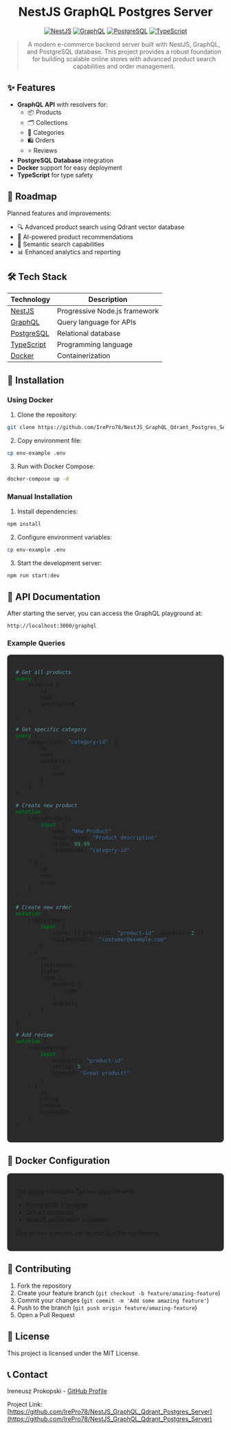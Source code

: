 <div align="center">

# NestJS GraphQL Postgres Server

[![NestJS](https://img.shields.io/badge/NestJS-E0234E?style=for-the-badge&logo=nestjs&logoColor=white)](https://nestjs.com/)
[![GraphQL](https://img.shields.io/badge/GraphQL-E10098?style=for-the-badge&logo=graphql&logoColor=white)](https://graphql.org/)
[![PostgreSQL](https://img.shields.io/badge/PostgreSQL-316192?style=for-the-badge&logo=postgresql&logoColor=white)](https://www.postgresql.org/)
[![TypeScript](https://img.shields.io/badge/TypeScript-007ACC?style=for-the-badge&logo=typescript&logoColor=white)](https://www.typescriptlang.org/)

> A modern e-commerce backend server built with NestJS, GraphQL, and PostgreSQL database. This project provides a robust foundation for building scalable online stores with advanced product search capabilities and order management.

</div>

## ✨ Features

- **GraphQL API** with resolvers for:
  - 📦 Products
  - 🗂️ Collections
  - 📑 Categories
  - 🛍️ Orders
  - ⭐ Reviews
- **PostgreSQL Database** integration
- **Docker** support for easy deployment
- **TypeScript** for type safety

## 🚀 Roadmap

Planned features and improvements:
- 🔍 Advanced product search using Qdrant vector database
- 🎯 AI-powered product recommendations
- 🤖 Semantic search capabilities
- 📊 Enhanced analytics and reporting

## 🛠️ Tech Stack

| Technology | Description |
|------------|-------------|
| [NestJS](https://nestjs.com/) | Progressive Node.js framework |
| [GraphQL](https://graphql.org/) | Query language for APIs |
| [PostgreSQL](https://www.postgresql.org/) | Relational database |
| [TypeScript](https://www.typescriptlang.org/) | Programming language |
| [Docker](https://www.docker.com/) | Containerization |

## 🔧 Installation

### Using Docker

1. Clone the repository:

```bash
git clone https://github.com/IrePro78/NestJS_GraphQL_Qdrant_Postgres_Server.git
```

2. Copy environment file:

```bash
cp env-example .env
```

3. Run with Docker Compose:

```bash
docker-compose up -d
```

### Manual Installation

1. Install dependencies:

```bash
npm install
```

2. Configure environment variables:

```bash
cp env-example .env
```

3. Start the development server:

```bash
npm run start:dev
```

## 📝 API Documentation

After starting the server, you can access the GraphQL playground at:

```
http://localhost:3000/graphql
```

### Example Queries

<div style="background-color: #2a2a2a; padding: 20px; border-radius: 8px;">

```graphql
# Get all products
query {
	products {
		id
		name
		description
	}
}

# Get specific category
query {
	category(id: "category-id") {
		id
		name
		products {
			id
			name
		}
	}
}

# Create new product
mutation {
	createProduct(
		input: {
			name: "New Product"
			description: "Product description"
			price: 99.99
			categoryId: "category-id"
		}
	) {
		id
		name
		price
	}
}

# Create new order
mutation {
	createOrder(
		input: {
			items: [{ productId: "product-id", quantity: 2 }]
			customerEmail: "customer@example.com"
		}
	) {
		id
		totalAmount
		status
		items {
			product {
				name
			}
			quantity
		}
	}
}

# Add review
mutation {
	createReview(
		input: {
			productId: "product-id"
			rating: 5
			comment: "Great product!"
		}
	) {
		id
		rating
		comment
		createdAt
	}
}
```

</div>

## 🐳 Docker Configuration

<div style="background-color: #2a2a2a; padding: 20px; border-radius: 8px;">

The project includes Docker support with:

- PostgreSQL container
- Qdrant container
- NestJS application container

Use `docker-compose.yml` to manage the containers.

</div>

## 🤝 Contributing

1. Fork the repository
2. Create your feature branch (`git checkout -b feature/amazing-feature`)
3. Commit your changes (`git commit -m 'Add some amazing feature'`)
4. Push to the branch (`git push origin feature/amazing-feature`)
5. Open a Pull Request

## 📄 License

This project is licensed under the MIT License.

## 📞 Contact

Ireneusz Prokopski - [GitHub Profile](https://github.com/IrePro78)

Project Link: [https://github.com/IrePro78/NestJS_GraphQL_Qdrant_Postgres_Server](https://github.com/IrePro78/NestJS_GraphQL_Qdrant_Postgres_Server)

</div>
